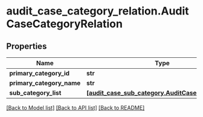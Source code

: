 # audit_case_category_relation.AuditCaseCategoryRelation

## Properties
Name | Type | Description | Notes
------------ | ------------- | ------------- | -------------
**primary_category_id** | **str** |  | [optional]
**primary_category_name** | **str** |  | [optional]
**sub_category_list** | [**[audit_case_sub_category.AuditCaseSubCategory]**](AuditCaseSubCategory.md) |  | [optional]

[[Back to Model list]](../README.md#documentation-for-models) [[Back to API list]](../README.md#documentation-for-api-endpoints) [[Back to README]](../README.md)
